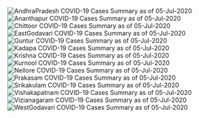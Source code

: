 
<img src="https://deepuhub.github.io/COVID-19/GraphsGenerated/05-Jul-2020/AndhraPradesh_05-Jul-2020.jpg" alt="AndhraPradesh COVID-19 Cases Summary as of 05-Jul-2020">
 <br>										  
<img src="https://deepuhub.github.io/COVID-19/GraphsGenerated/05-Jul-2020/Ananthapur_05-Jul-2020.jpg" alt="Ananthapur COVID-19 Cases Summary as of 05-Jul-2020">
 <br>										  
<img src="https://deepuhub.github.io/COVID-19/GraphsGenerated/05-Jul-2020/Chittoor_05-Jul-2020.jpg" alt="Chittoor COVID-19 Cases Summary as of 05-Jul-2020">
 <br>										  
<img src="https://deepuhub.github.io/COVID-19/GraphsGenerated/05-Jul-2020/EastGodavari_05-Jul-2020.jpg" alt="EastGodavari COVID-19 Cases Summary as of 05-Jul-2020">
 <br>										  
<img src="https://deepuhub.github.io/COVID-19/GraphsGenerated/05-Jul-2020/Guntur_05-Jul-2020.jpg" alt="Guntur COVID-19 Cases Summary as of 05-Jul-2020">
 <br>										  
<img src="https://deepuhub.github.io/COVID-19/GraphsGenerated/05-Jul-2020/Kadapa_05-Jul-2020.jpg" alt="Kadapa COVID-19 Cases Summary as of 05-Jul-2020">
 <br>										  
<img src="https://deepuhub.github.io/COVID-19/GraphsGenerated/05-Jul-2020/Krishna_05-Jul-2020.jpg" alt="Krishna COVID-19 Cases Summary as of 05-Jul-2020">
 <br>										  
<img src="https://deepuhub.github.io/COVID-19/GraphsGenerated/05-Jul-2020/Kurnool_05-Jul-2020.jpg" alt="Kurnool COVID-19 Cases Summary as of 05-Jul-2020">
 <br>										  
<img src="https://deepuhub.github.io/COVID-19/GraphsGenerated/05-Jul-2020/Nellore_05-Jul-2020.jpg" alt="Nellore COVID-19 Cases Summary as of 05-Jul-2020">
 <br>										  
<img src="https://deepuhub.github.io/COVID-19/GraphsGenerated/05-Jul-2020/Prakasam_05-Jul-2020.jpg" alt="Prakasam COVID-19 Cases Summary as of 05-Jul-2020">
 <br>										  
<img src="https://deepuhub.github.io/COVID-19/GraphsGenerated/05-Jul-2020/Srikakulam_05-Jul-2020.jpg" alt="Srikakulam COVID-19 Cases Summary as of 05-Jul-2020">
 <br>										  
<img src="https://deepuhub.github.io/COVID-19/GraphsGenerated/05-Jul-2020/Vishakapatnam_05-Jul-2020.jpg" alt="Vishakapatnam COVID-19 Cases Summary as of 05-Jul-2020">
 <br>										  
<img src="https://deepuhub.github.io/COVID-19/GraphsGenerated/05-Jul-2020/Vizianagaram_05-Jul-2020.jpg" alt="Vizianagaram COVID-19 Cases Summary as of 05-Jul-2020">
 <br>										  
<img src="https://deepuhub.github.io/COVID-19/GraphsGenerated/05-Jul-2020/WestGodavari_05-Jul-2020.jpg" alt="WestGodavari COVID-19 Cases Summary as of 05-Jul-2020">
 <br> 